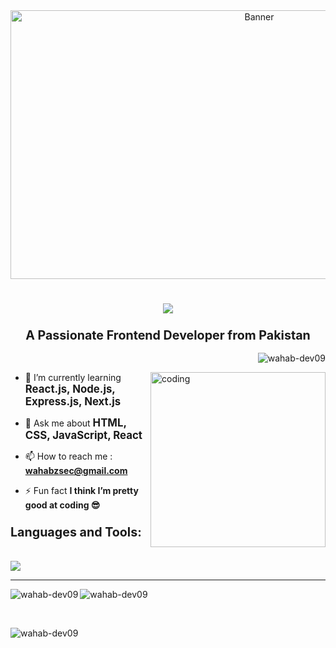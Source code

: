 <div align="center">
  <img src="https://github.com/user-attachments/assets/e0c48e18-8477-4e2b-b3e4-934d8611960e" alt="Banner" width="780" height="430" />
</div>
  <h1>
    <h1 align="center">
  <img src="https://readme-typing-svg.herokuapp.com/?font=Righteous&size=35&color=FFFFFF&center=true&vCenter=true&width=500&height=70&duration=4000&lines=Hi+There!+👋;+I'm+Wahab+Zafar!;" />
</h1>
  </h1>
    <h3 align="center"><big>A Passionate Frontend Developer from Pakistan</big></h3>
<p align="right"> <img src="https://komarev.com/ghpvc/?username=wahab-dev09&label=Profile%20views&color=0e75b6&style=flat" alt="wahab-dev09" /> </p>

<img align="right" src="https://github.com/user-attachments/assets/555e9cba-4209-4e90-afd3-4bd269e5ab3c" alt="coding" width="280" />

- 🌱 I’m currently learning <big>**React.js, Node.js, Express.js, Next.js**</big>

- 💬 Ask me about <big>**HTML, CSS, JavaScript, React**</big>

- 📫 How to reach me : **wahabzsec@gmail.com**

- ⚡ Fun fact **I think I’m pretty good at coding 😎**



<h3 align="left"><big>Languages and Tools:</big></h3>
<br>
<a href="https://skillicons.dev"><img src="https://skillicons.dev/icons?i=html,css,javascript,react,bootstrap,tailwind,git,github,vscode" /></a>
<br>
<hr>
<p><img align="left" src="https://github-readme-stats.vercel.app/api/top-langs?username=wahab-dev09&show_icons=true&locale=en&layout=compact&theme=react" alt="wahab-dev09" /></p>
<p align="left"><img src="https://github-readme-stats.vercel.app/api?username=wahab-dev09&show_icons=true&locale=en&theme=react&rank_icon=github" alt="wahab-dev09" /></p>

<br>
<p><img align="left" src="https://github-readme-streak-stats.herokuapp.com/?user=wahab-dev09&theme=react" alt="wahab-dev09" /></p>
